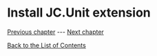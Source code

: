 # Install JC.Unit extension

[Previous chapter](/quick-start-local/create-first-test)  --- [Next chapter](6-0-how-to-define-a-connection-definitions) 

[Back to the List of Contents](../index)  